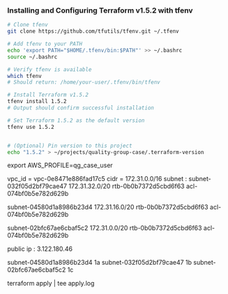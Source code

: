 ### Installing and Configuring Terraform v1.5.2 with tfenv

```bash
# Clone tfenv
git clone https://github.com/tfutils/tfenv.git ~/.tfenv

# Add tfenv to your PATH
echo 'export PATH="$HOME/.tfenv/bin:$PATH"' >> ~/.bashrc
source ~/.bashrc

# Verify tfenv is available
which tfenv
# Should return: /home/your-user/.tfenv/bin/tfenv

# Install Terraform v1.5.2
tfenv install 1.5.2
# Output should confirm successful installation

# Set Terraform 1.5.2 as the default version
tfenv use 1.5.2


# (Optional) Pin version to this project
echo "1.5.2" > ~/projects/quality-group-case/.terraform-version
```

export AWS_PROFILE=qg_case_user

vpc_id = vpc-0e8471e886fad17c5
cidr = 172.31.0.0/16
subnet :
subnet-032f05d2bf79cae47
172.31.32.0/20
rtb-0b0b7372d5cbd6f63
acl-074bf0b5e782d629b

subnet-04580d1a8986b23d4
172.31.16.0/20
rtb-0b0b7372d5cbd6f63
acl-074bf0b5e782d629b

subnet-02bfc67ae6cbaf5c2
172.31.0.0/20
rtb-0b0b7372d5cbd6f63
acl-074bf0b5e782d629b


public ip : 3.122.180.46


subnet-04580d1a8986b23d4 1a
subnet-032f05d2bf79cae47 1b
subnet-02bfc67ae6cbaf5c2 1c

terraform apply | tee apply.log

